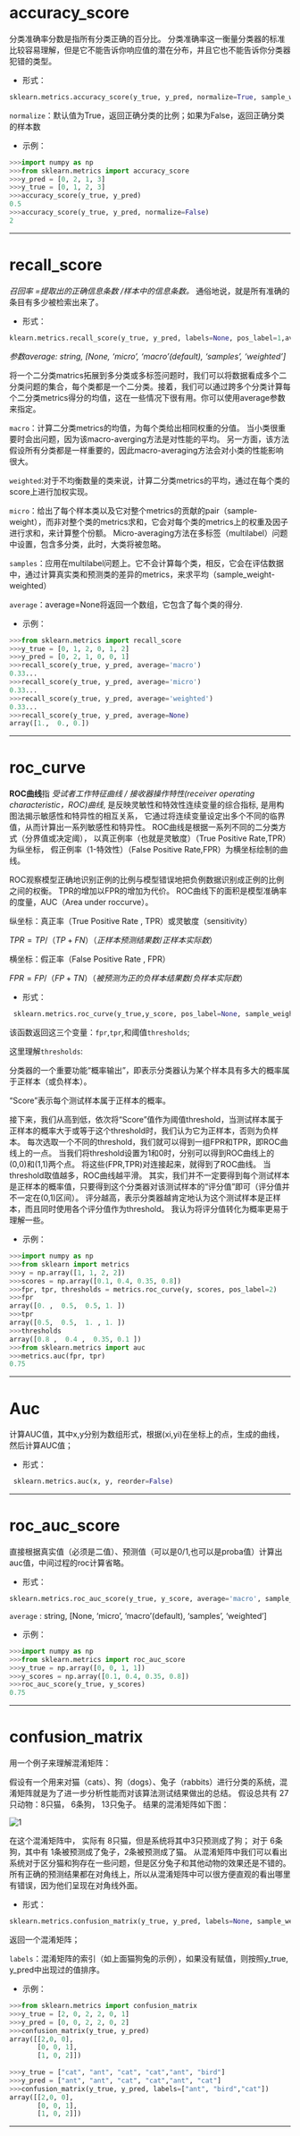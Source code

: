 # accuracy_score

 分类准确率分数是指所有分类正确的百分比。
 分类准确率这一衡量分类器的标准比较容易理解，但是它不能告诉你响应值的潜在分布，并且它也不能告诉你分类器 犯错的类型。

 - 形式：

```python
sklearn.metrics.accuracy_score(y_true, y_pred, normalize=True, sample_weight=None)
```

`normalize`：默认值为True，返回正确分类的比例；如果为False，返回正确分类的样本数

 - 示例：

```python
>>>import numpy as np
>>>from sklearn.metrics import accuracy_score
>>>y_pred = [0, 2, 1, 3]
>>>y_true = [0, 1, 2, 3]
>>>accuracy_score(y_true, y_pred)
0.5
>>>accuracy_score(y_true, y_pred, normalize=False)
2
```

----------
# recall_score

*召回率 =提取出的正确信息条数 /样本中的信息条数。*
通俗地说，就是所有准确的条目有多少被检索出来了。

 - 形式：

```python
klearn.metrics.recall_score(y_true, y_pred, labels=None, pos_label=1,average='binary', sample_weight=None)
```

*参数average: string, [None, ‘micro’, ‘macro’(default), ‘samples’, ‘weighted’]*

将一个二分类matrics拓展到多分类或多标签问题时，我们可以将数据看成多个二分类问题的集合，每个类都是一个二分类。接着，我们可以通过跨多个分类计算每个二分类metrics得分的均值，这在一些情况下很有用。你可以使用average参数来指定。

`macro`：计算二分类metrics的均值，为每个类给出相同权重的分值。
当小类很重要时会出问题，因为该macro-averging方法是对性能的平均。
另一方面，该方法假设所有分类都是一样重要的，因此macro-averaging方法会对小类的性能影响很大。

`weighted`:对于不均衡数量的类来说，计算二分类metrics的平均，通过在每个类的score上进行加权实现。

`micro`：给出了每个样本类以及它对整个metrics的贡献的pair（sample-weight），而非对整个类的metrics求和，它会对每个类的metrics上的权重及因子进行求和，来计算整个份额。
Micro-averaging方法在多标签（multilabel）问题中设置，包含多分类，此时，大类将被忽略。

`samples`：应用在multilabel问题上。它不会计算每个类，相反，它会在评估数据中，通过计算真实类和预测类的差异的metrics，来求平均（sample_weight-weighted）

`average`：average=None将返回一个数组，它包含了每个类的得分.

 - 示例：

```python
>>>from sklearn.metrics import recall_score
>>>y_true = [0, 1, 2, 0, 1, 2]
>>>y_pred = [0, 2, 1, 0, 0, 1]
>>>recall_score(y_true, y_pred, average='macro') 
0.33...
>>>recall_score(y_true, y_pred, average='micro') 
0.33...
>>>recall_score(y_true, y_pred, average='weighted') 
0.33...
>>>recall_score(y_true, y_pred, average=None)
array([1.,  0., 0.])
```
 
----------
# roc_curve

**ROC曲线**指
*受试者工作特征曲线 / 接收器操作特性(receiver operating characteristic，ROC)曲线*,
是反映灵敏性和特效性连续变量的综合指标,
是用构图法揭示敏感性和特异性的相互关系，
它通过将连续变量设定出多个不同的临界值，从而计算出一系列敏感性和特异性。
ROC曲线是根据一系列不同的二分类方式（分界值或决定阈），
以真正例率（也就是灵敏度）（True Positive Rate,TPR）为纵坐标，
假正例率（1-特效性）（False Positive Rate,FPR）为横坐标绘制的曲线。

ROC观察模型正确地识别正例的比例与模型错误地把负例数据识别成正例的比例之间的权衡。
TPR的增加以FPR的增加为代价。
ROC曲线下的面积是模型准确率的度量，AUC（Area under roccurve）。

纵坐标：真正率（True Positive Rate , TPR）或灵敏度（sensitivity）

$TPR = TP /（TP + FN）  （正样本预测结果数 / 正样本实际数）$

横坐标：假正率（False Positive Rate , FPR）

$FPR = FP /（FP + TN） （被预测为正的负样本结果数 /负样本实际数）$

 - 形式：

```python
 sklearn.metrics.roc_curve(y_true,y_score, pos_label=None, sample_weight=None, drop_intermediate=True)
```

该函数返回这三个变量：`fpr`,`tpr`,和阈值`thresholds`;

这里理解`thresholds`:

分类器的一个重要功能“概率输出”，即表示分类器认为某个样本具有多大的概率属于正样本（或负样本）。

“Score”表示每个测试样本属于正样本的概率。

接下来，我们从高到低，依次将“Score”值作为阈值threshold，当测试样本属于正样本的概率大于或等于这个threshold时，我们认为它为正样本，否则为负样本。
每次选取一个不同的threshold，我们就可以得到一组FPR和TPR，即ROC曲线上的一点。
当我们将threshold设置为1和0时，分别可以得到ROC曲线上的(0,0)和(1,1)两个点。
将这些(FPR,TPR)对连接起来，就得到了ROC曲线。
当threshold取值越多，ROC曲线越平滑。
其实，我们并不一定要得到每个测试样本是正样本的概率值，只要得到这个分类器对该测试样本的“评分值”即可（评分值并不一定在(0,1)区间）。
评分越高，表示分类器越肯定地认为这个测试样本是正样本，而且同时使用各个评分值作为threshold。
我认为将评分值转化为概率更易于理解一些。

 - 示例：

```python
>>>import numpy as np
>>>from sklearn import metrics
>>>y = np.array([1, 1, 2, 2])
>>>scores = np.array([0.1, 0.4, 0.35, 0.8])
>>>fpr, tpr, thresholds = metrics.roc_curve(y, scores, pos_label=2)
>>>fpr
array([0. ,  0.5,  0.5, 1. ])
>>>tpr
array([0.5,  0.5,  1. , 1. ])
>>>thresholds
array([0.8 ,  0.4 ,  0.35, 0.1 ])
>>>from sklearn.metrics import auc 
>>>metrics.auc(fpr, tpr) 
0.75 
```

----------
# Auc

计算AUC值，其中x,y分别为数组形式，根据(xi,yi)在坐标上的点，生成的曲线，然后计算AUC值；

 - 形式：

```python
 sklearn.metrics.auc(x, y, reorder=False)
```

----------
# roc_auc_score

直接根据真实值（必须是二值）、预测值（可以是0/1,也可以是proba值）计算出auc值，中间过程的roc计算省略。

 - 形式：

```python
sklearn.metrics.roc_auc_score(y_true, y_score, average='macro', sample_weight=None)
```

`average` : string, [None, ‘micro’, ‘macro’(default), ‘samples’, ‘weighted’]

 - 示例：

```python
>>>import numpy as np
>>>from sklearn.metrics import roc_auc_score
>>>y_true = np.array([0, 0, 1, 1])
>>>y_scores = np.array([0.1, 0.4, 0.35, 0.8])
>>>roc_auc_score(y_true, y_scores)
0.75
```

----------
# confusion_matrix

用一个例子来理解混淆矩阵：

假设有一个用来对猫（cats）、狗（dogs）、兔子（rabbits）进行分类的系统，混淆矩阵就是为了进一步分析性能而对该算法测试结果做出的总结。
假设总共有 27 只动物：8只猫， 6条狗， 13只兔子。
结果的混淆矩阵如下图：

![1](https://leanote.com/api/file/getImage?fileId=5b64098fab6441053a0019da)

在这个混淆矩阵中，
实际有 8只猫，但是系统将其中3只预测成了狗；
对于 6条狗，其中有 1条被预测成了兔子，2条被预测成了猫。
从混淆矩阵中我们可以看出系统对于区分猫和狗存在一些问题，但是区分兔子和其他动物的效果还是不错的。
所有正确的预测结果都在对角线上，所以从混淆矩阵中可以很方便直观的看出哪里有错误，因为他们呈现在对角线外面。

 - 形式：

```python
sklearn.metrics.confusion_matrix(y_true, y_pred, labels=None, sample_weight=None)
```

返回一个混淆矩阵；

`labels`：混淆矩阵的索引（如上面猫狗兔的示例），如果没有赋值，则按照y_true, y_pred中出现过的值排序。

 - 示例：

```python
>>>from sklearn.metrics import confusion_matrix
>>>y_true = [2, 0, 2, 2, 0, 1]
>>>y_pred = [0, 0, 2, 2, 0, 2]
>>>confusion_matrix(y_true, y_pred)
array([[2,0, 0],
       [0, 0, 1],
       [1, 0, 2]])
 
>>>y_true = ["cat", "ant", "cat", "cat","ant", "bird"]
>>>y_pred = ["ant", "ant", "cat", "cat","ant", "cat"]
>>>confusion_matrix(y_true, y_pred, labels=["ant", "bird","cat"])
array([[2,0, 0],
       [0, 0, 1],
       [1, 0, 2]])
```

----------
